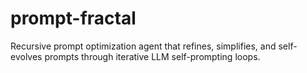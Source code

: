# prompt-fractal
Recursive prompt optimization agent that refines, simplifies, and self-evolves prompts through iterative LLM self-prompting loops.
